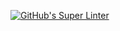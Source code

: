 [![GitHub's Super Linter](https://github.com/ICS2O-Programming-NathanA/ICS2O-Space-Aliens/workflows/GitHub's%20Super%20Linter/badge.svg)](https://github.com/ICS2O-Programming-NathanA/ICS2O-Space-Aliens/actions)